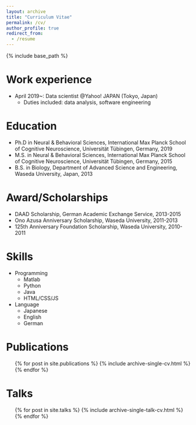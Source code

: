 ```yaml
---
layout: archive
title: "Curriculum Vitae"
permalink: /cv/
author_profile: true
redirect_from:
  - /resume
---
```


{% include base_path %}

Work experience
======
* April 2019~: Data scientist @Yahoo! JAPAN (Tokyo, Japan)
  * Duties included: data analysis, software engineering

Education
======
* Ph.D in Neural & Behavioral Sciences,  International Max Planck School of Cognitive Neuroscience, Universität Tübingen, Germany, 2019 
* M.S. in Neural & Behavioral Sciences, International Max Planck School of Cognitive Neuroscience, Universität Tübingen, Germany, 2015
* B.S. in Biology, Department of Advanced Science and Engineering, Waseda University, Japan, 2013

Award/Scholarships
======
* DAAD Scholarship, German Academic Exchange Service, 2013-2015
* Ono Azusa Anniversary Scholarship, Waseda University, 2011-2013
* 125th Anniversary Foundation Scholarship, Waseda University, 2010-2011

Skills
======
* Programming
  * Matlab
  * Python
  * Java
  * HTML/CSS/JS
* Language
  * Japanese
  * English
  * German

Publications
======
  <ul>{% for post in site.publications %}
    {% include archive-single-cv.html %}
  {% endfor %}</ul>

Talks
======
  <ul>{% for post in site.talks %}
    {% include archive-single-talk-cv.html %}
  {% endfor %}</ul>

<!-- Teaching
======
  <ul>{% for post in site.teaching %}
    {% include archive-single-cv.html %}
  {% endfor %}</ul> -->
